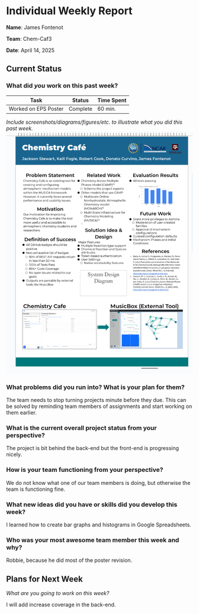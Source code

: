 # Individual Weekly Report

**Name**:
James Fontenot

**Team**: 
Chem-Caf3

**Date**: 
April 14, 2025

## Current Status

### What did _you_ work on this past week?

| Task                                         | Status    | Time Spent | 
| -------------------------------------------- | --------- | ---------- |
|Worked on EPS Poster                          |Complete   |60 min.     |

*Include screenshots/diagrams/figures/etc. to illustrate what you did this past week.*
![](task1.png)

### What problems did you run into? What is your plan for them?
The team needs to stop turning projects minute before they due.
This can be solved by reminding team members of assignments and start working on them earlier.

### What is the current overall project status from your perspective? 
The project is bit behind the back-end but the front-end is progressing nicely.

### How is your team functioning from your perspective?
We do not know what one of our team members is doing, 
but otherwise the team is functioning fine.

### What new ideas did you have or skills did you develop this week?
I learned how to create bar graphs and histograms in Google Spreadsheets.

### Who was your most awesome team member this week and why?
Robbie, because he did most of the poster revision.


## Plans for Next Week

*What are you going to work on this week?*

I will add increase coverage in the back-end.

